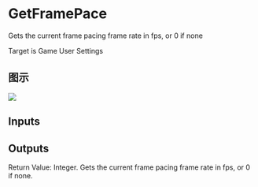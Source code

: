 # GetFramePace

Gets the current frame pacing frame rate in fps, or 0 if none

Target is Game User Settings

## 图示

![]($-20221218-20570471.png)

## Inputs

## Outputs

Return Value: Integer. Gets the current frame pacing frame rate in fps, or 0 if none.

